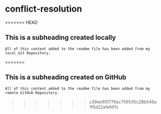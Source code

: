 # conflict-resolution

<<<<<<< HEAD
## This is a subheading created locally

    All of this content added to the readme file has been added from my local Git Repository.
=======
## This is a subheading created on GitHub

    All of this content added to the readme file has been added from my remote GitHub Repository.
>>>>>>> c39ee90f776ac756535c28b548a1f6d22afe691c
